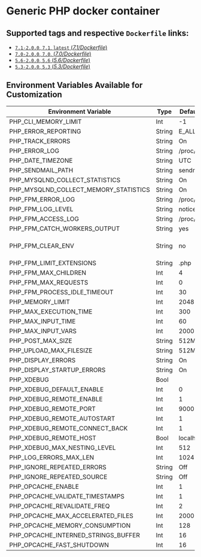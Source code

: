 # Generic PHP docker container

## Supported tags and respective `Dockerfile` links:

- [`7.1-2.0.0`, `7.1`, `latest` (*7.1/Dockerfile*)](https://github.com/AexChecker/php/tree/master/7.1/Dockerfile)
- [`7.0-2.0.0`, `7.0`, (*7.0/Dockerfile*)](https://github.com/AexChecker/php/tree/master/7.0/Dockerfile)
- [`5.6-2.0.0`, `5.6` (*5.6/Dockerfile*)](https://github.com/AexChecker/php/tree/master/5.6/Dockerfile)
- [`5.3-2.0.0`, `5.3` (*5.3/Dockerfile*)](https://github.com/AexChecker/php/tree/master/5.3/Dockerfile)

## Environment Variables Available for Customization

| Environment Variable | Type | Default Value | Description |
| -------------------- | -----| ------------- | ----------- |
| PHP_CLI_MEMORY_LIMIT                  | Int    | -1              | |
| PHP_ERROR_REPORTING                   | String | E_ALL           | |
| PHP_TRACK_ERRORS                      | String | On              | | 
| PHP_ERROR_LOG                         | String | /proc/self/fd/2 | |
| PHP_DATE_TIMEZONE                     | String | UTC             | |
| PHP_SENDMAIL_PATH                     | String | sendmail -t -i  | |
| PHP_MYSQLND_COLLECT_STATISTICS        | String | On              | |
| PHP_MYSQLND_COLLECT_MEMORY_STATISTICS | String | On              | |
| PHP_FPM_ERROR_LOG                     | String | /proc/self/fd/2 | |
| PHP_FPM_LOG_LEVEL                     | String | notice          | |
| PHP_FPM_ACCESS_LOG                    | String | /proc/self/fd/2 | |
| PHP_FPM_CATCH_WORKERS_OUTPUT          | String | yes             | |
| PHP_FPM_CLEAR_ENV                     | String | no              | Not available for 5.3 |
| PHP_FPM_LIMIT_EXTENSIONS              | String | .php            | |
| PHP_FPM_MAX_CHILDREN                  | Int    | 4               | |
| PHP_FPM_MAX_REQUESTS                  | Int    | 0               | |
| PHP_FPM_PROCESS_IDLE_TIMEOUT          | Int    | 30              | |
| PHP_MEMORY_LIMIT                      | Int    | 2048M           | |
| PHP_MAX_EXECUTION_TIME                | Int    | 300             | |
| PHP_MAX_INPUT_TIME                    | Int    | 60              | |
| PHP_MAX_INPUT_VARS                    | Int    | 2000            | |
| PHP_POST_MAX_SIZE                     | String | 512M            | |
| PHP_UPLOAD_MAX_FILESIZE               | String | 512M            | |
| PHP_DISPLAY_ERRORS                    | String | On              | |
| PHP_DISPLAY_STARTUP_ERRORS            | String | On              | |
| PHP_XDEBUG                            | Bool   |                 | |
| PHP_XDEBUG_DEFAULT_ENABLE             | Int    | 0               | |
| PHP_XDEBUG_REMOTE_ENABLE              | Int    | 1               | |
| PHP_XDEBUG_REMOTE_PORT                | Int    | 9000            | |
| PHP_XDEBUG_REMOTE_AUTOSTART           | Int    | 1               | |
| PHP_XDEBUG_REMOTE_CONNECT_BACK        | Int    | 1               | |
| PHP_XDEBUG_REMOTE_HOST                | Bool   | localhost       | |
| PHP_XDEBUG_MAX_NESTING_LEVEL          | Int    | 512             | |
| PHP_LOG_ERRORS_MAX_LEN                | Int    | 1024            | |
| PHP_IGNORE_REPEATED_ERRORS            | String | Off             | |
| PHP_IGNORE_REPEATED_SOURCE            | String | Off             | |
| PHP_OPCACHE_ENABLE                    | Int    | 1               | |
| PHP_OPCACHE_VALIDATE_TIMESTAMPS       | Int    | 1               | |
| PHP_OPCACHE_REVALIDATE_FREQ           | Int    | 2               | |
| PHP_OPCACHE_MAX_ACCELERATED_FILES     | Int    | 20000           | |
| PHP_OPCACHE_MEMORY_CONSUMPTION        | Int    | 128             | |
| PHP_OPCACHE_INTERNED_STRINGS_BUFFER   | Int    | 16              | |
| PHP_OPCACHE_FAST_SHUTDOWN             | Int    | 16              | |
